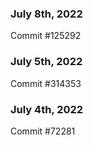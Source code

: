 ### July 8th, 2022

Commit #125292

### July 5th, 2022

Commit #314353


### July 4th, 2022

Commit #72281
